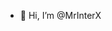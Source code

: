- 👋 Hi, I’m @MrInterX
<!---
MrInterX/MrInterX is a ✨ special ✨ repository because its `README.md` (this file) appears on your GitHub profile.
You can click the Preview link to take a look at your changes.
--->
